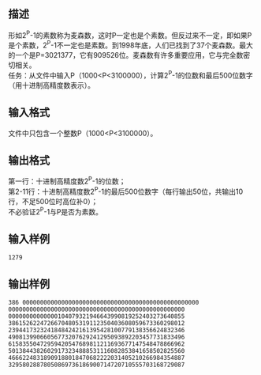## 描述

形如2<sup>P</sup>-1的素数称为麦森数，这时P一定也是个素数。但反过来不一定，即如果P是个素数，2<sup>P</sup>-1不一定也是素数。到1998年底，人们已找到了37个麦森数。最大的一个是P=3021377，它有909526位。麦森数有许多重要应用，它与完全数密切相关。<br /> 任务：从文件中输入P（1000<P<3100000），计算2<sup>P</sup>-1的位数和最后500位数字（用十进制高精度数表示）。<br />

## 输入格式

文件中只包含一个整数P（1000<P<3100000）。

## 输出格式

第一行：十进制高精度数2<sup>P</sup>-1的位数；<br /> 第2-11行：十进制高精度数2<sup>P</sup>-1的最后500位数字（每行输出50位，共输出10行，不足500位时高位补0）；<br /> 不必验证2<sup>P</sup>-1与P是否为素数。<br />

## 输入样例

```plaintext
1279
```

## 输出样例

```plaintext
386 00000000000000000000000000000000000000000000000000 00000000000000000000000000000000000000000000000000 00000000000000104079321946643990819252403273640855 38615262247266704805319112350403608059673360298012 23944173232418484242161395428100779138356624832346 49081399066056773207629241295093892203457731833496 61583550472959420547689811211693677147548478866962 50138443826029173234888531116082853841658502825560 46662248318909188018470682222031405210266984354887 32958028878050869736186900714720710555703168729087
```



 



 


